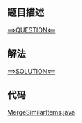 ## 题目描述

[==>QUESTION<==](https://leetcode.cn/problems/merge-similar-items/description/)

## 解法

[==>SOLUTION<==](https://leetcode.cn/problems/merge-similar-items/solutions/2136734/he-bing-xiang-si-de-wu-pin-by-leetcode-s-ywx0/)

## 代码

[MergeSimilarItems.java](https://github.com/Marshal7cc/leetcode-java/blob/master/src/hashtable/MergeSimilarItems.java)


